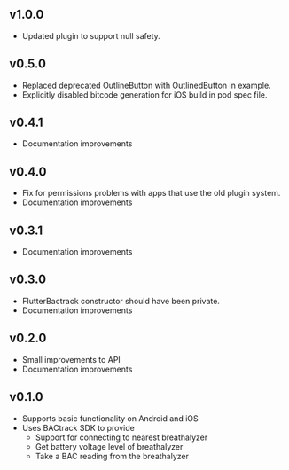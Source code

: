 ## v1.0.0

* Updated plugin to support null safety.

## v0.5.0

* Replaced deprecated OutlineButton with OutlinedButton in example.
* Explicitly disabled bitcode generation for iOS build in pod spec file.

## v0.4.1

* Documentation improvements

## v0.4.0

* Fix for permissions problems with apps that use the old plugin system.
* Documentation improvements

## v0.3.1

* Documentation improvements

## v0.3.0

* FlutterBactrack constructor should have been private.
* Documentation improvements

## v0.2.0

* Small improvements to API
* Documentation improvements

## v0.1.0

* Supports basic functionality on Android and iOS
* Uses BACtrack SDK to provide
  * Support for connecting to nearest breathalyzer
  * Get battery voltage level of breathalyzer
  * Take a BAC reading from the breathalyzer

